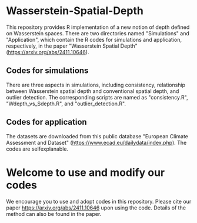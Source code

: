 # Wasserstein-Spatial-Depth

This repository provides R implementation of a new notion of depth defined on Wasserstein spaces. 
There are two directories named "Simulations" and "Application", which contain the R codes for simulations and application, respectively, in the paper "Wasserstein Spatial Depth" (https://arxiv.org/abs/2411.10646). 

## Codes for simulations

There are three aspects in simulations, including consistency, relationship between Wasserstein spatial depth and conventional spatial depth, and outlier detection. The corresponding scripts are named as "consistency.R", "Wdepth_vs_Sdepth.R", and "outlier_detection.R". 

## Codes for application

The datasets are downloaded from this public database "European Climate Assessment and Dataset" (https://www.ecad.eu/dailydata/index.php).
The codes are selfexplanable. 

# Welcome to use and modify our codes

We encourage you to use and adopt codes in this repository. Please cite our paper https://arxiv.org/abs/2411.10646 upon using the code. 
Details of the method can also be found in the paper. 
 
